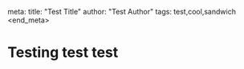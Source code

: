 meta:
  title: "Test Title"
  author: "Test Author"
  tags: test,cool,sandwich
<end_meta>
# Testing test test
